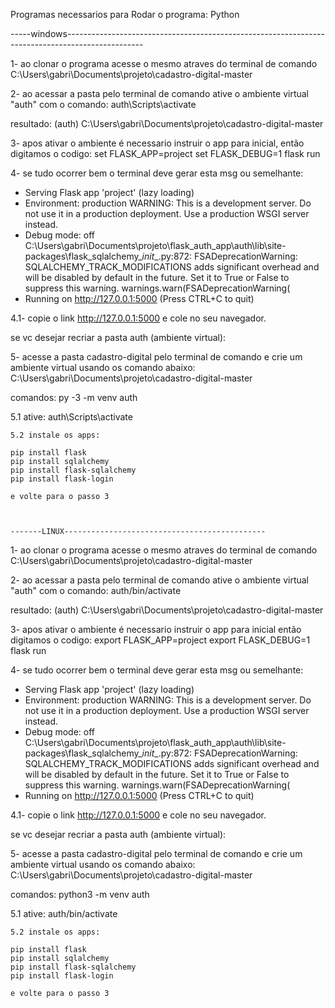 Programas necessarios para Rodar o programa:
  Python


-----windows-------------------------------------------------------------------------------------------------


1- ao clonar o programa acesse o mesmo atraves do terminal de comando
  C:\Users\gabri\Documents\projeto\cadastro-digital-master

2- ao acessar a pasta pelo terminal de comando ative o ambiente virtual "auth" com o comando:
  auth\Scripts\activate

resultado:
  (auth) C:\Users\gabri\Documents\projeto\cadastro-digital-master
  
 3- apos ativar o ambiente é necessario instruir o app para inicial, então digitamos o codigo:
      set FLASK_APP=project
      set FLASK_DEBUG=1
      flask run
      
4- se tudo ocorrer bem o terminal deve gerar esta msg ou semelhante:

 * Serving Flask app 'project' (lazy loading)
 * Environment: production
   WARNING: This is a development server. Do not use it in a production deployment.
   Use a production WSGI server instead.
 * Debug mode: off
C:\Users\gabri\Documents\projeto\flask_auth_app\auth\lib\site-packages\flask_sqlalchemy\__init__.py:872: FSADeprecationWarning: SQLALCHEMY_TRACK_MODIFICATIONS adds significant overhead and will be disabled by default in the future.  Set it to True or False to suppress this warning.
  warnings.warn(FSADeprecationWarning(
 * Running on http://127.0.0.1:5000 (Press CTRL+C to quit)
 
 
 
4.1- copie o link http://127.0.0.1:5000 e cole no seu navegador.
 
 
 se vc desejar recriar a pasta auth (ambiente virtual):
 
 5- acesse a pasta cadastro-digital pelo terminal de comando e crie um ambiente virtual usando os comando abaixo:
  C:\Users\gabri\Documents\projeto\cadastro-digital-master
  
  comandos:
    py -3 -m venv auth
    
   5.1 ative:
      auth\Scripts\activate
      
    5.2 instale os apps:

    pip install flask
    pip install sqlalchemy
    pip install flask-sqlalchemy
    pip install flask-login
    
    e volte para o passo 3
    
    
    
    -------LINUX---------------------------------------------
  
 
 1- ao clonar o programa acesse o mesmo atraves do terminal de comando
  C:\Users\gabri\Documents\projeto\cadastro-digital-master

2- ao acessar a pasta pelo terminal de comando ative o ambiente virtual "auth" com o comando:
  auth/bin/activate

resultado:
  (auth) C:\Users\gabri\Documents\projeto\cadastro-digital-master
  
 3- apos ativar o ambiente é necessario instruir o app para inicial então digitamos o codigo:
      export FLASK_APP=project
      export FLASK_DEBUG=1
      flask run
      
4- se tudo ocorrer bem o terminal deve gerar esta msg ou semelhante:

 * Serving Flask app 'project' (lazy loading)
 * Environment: production
   WARNING: This is a development server. Do not use it in a production deployment.
   Use a production WSGI server instead.
 * Debug mode: off
C:\Users\gabri\Documents\projeto\flask_auth_app\auth\lib\site-packages\flask_sqlalchemy\__init__.py:872: FSADeprecationWarning: SQLALCHEMY_TRACK_MODIFICATIONS adds significant overhead and will be disabled by default in the future.  Set it to True or False to suppress this warning.
  warnings.warn(FSADeprecationWarning(
 * Running on http://127.0.0.1:5000 (Press CTRL+C to quit)
 
 
 
4.1- copie o link http://127.0.0.1:5000 e cole no seu navegador.
 
 
  se vc desejar recriar a pasta auth (ambiente virtual):
 
  5- acesse a pasta cadastro-digital pelo terminal de comando e crie um ambiente virtual usando os comando abaixo:
  C:\Users\gabri\Documents\projeto\cadastro-digital-master
  
  comandos:
    python3 -m venv auth
    
   5.1 ative:
      auth/bin/activate
      
    5.2 instale os apps:

    pip install flask
    pip install sqlalchemy
    pip install flask-sqlalchemy
    pip install flask-login
    
    e volte para o passo 3
    
 
 
